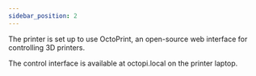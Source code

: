 ```yaml
---
sidebar_position: 2
---
```



The printer is set up to use OctoPrint, an open-source web interface for controlling 3D printers.

The control interface is available at octopi.local on the printer laptop.